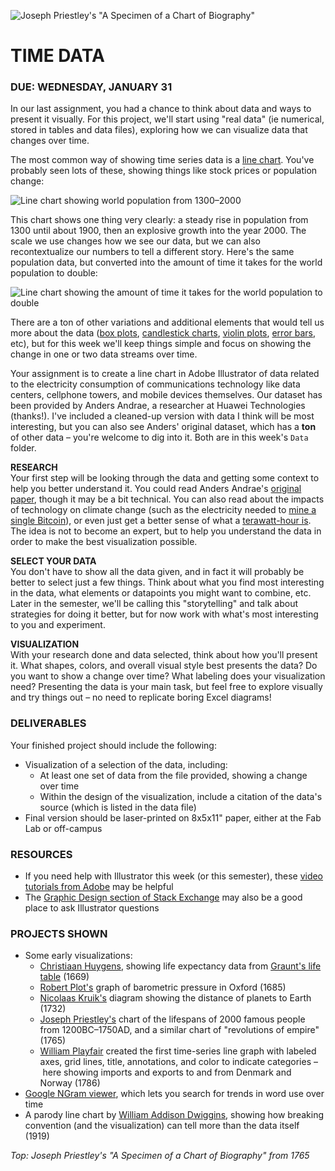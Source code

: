 ![Joseph Priestley's "A Specimen of a Chart of Biography"](https://raw.githubusercontent.com/jeffThompson/DataVisualization/master/Images/Week02_TimeData/AChartOfBiography_JosephPriestley_1765.jpg)

TIME DATA
====

### DUE: WEDNESDAY, JANUARY 31  

In our last assignment, you had a chance to think about data and ways to present it visually. For this project, we'll start using "real data" (ie numerical, stored in tables and data files), exploring how we can visualize data that changes over time. 

The most common way of showing time series data is a [line chart](https://en.wikipedia.org/wiki/Line_chart). You've probably seen lots of these, showing things like stock prices or population change:

![Line chart showing world population from 1300–2000](https://raw.githubusercontent.com/jeffThompson/DataVisualization/master/Images/Week02_TimeData/WorldPopulation_1300-2000.jpg)

This chart shows one thing very clearly: a steady rise in population from 1300 until about 1900, then an explosive growth into the year 2000. The scale we use changes how we see our data, but we can also recontextualize our numbers to tell a different story. Here's the same population data, but converted into the amount of time it takes for the world population to double:

![Line chart showing the amount of time it takes for the world population to double](https://raw.githubusercontent.com/jeffThompson/DataVisualization/master/Images/Week02_TimeData/WorldPopulationDoublingTime_1500-2100.jpg)

There are a ton of other variations and additional elements that would tell us more about the data ([box plots](https://en.wikipedia.org/wiki/Box_plot), [candlestick charts](https://en.wikipedia.org/wiki/Candlestick_chart), [violin plots](https://en.wikipedia.org/wiki/Violin_plot), [error bars](https://en.wikipedia.org/wiki/Error_bar), etc), but for this week we'll keep things simple and focus on showing the change in one or two data streams over time.

Your assignment is to create a line chart in Adobe Illustrator of data related to the electricity consumption of communications technology like data centers, cellphone towers, and mobile devices themselves. Our dataset has been provided by Anders Andrae, a researcher at Huawei Technologies (thanks!). I've included a cleaned-up version with data I think will be most interesting, but you can also see Anders' original dataset, which has a **ton** of other data – you're welcome to dig into it. Both are in this week's `Data` folder.

**RESEARCH**  
Your first step will be looking through the data and getting some context to help you better understand it. You could read Anders Andrae's [original paper](http://www.mdpi.com/2078-1547/6/1/117), though it may be a bit technical. You can also read about the impacts of technology on climate change (such as the electricity needed to [mine a single Bitcoin](https://www.theguardian.com/technology/2017/nov/27/bitcoin-mining-consumes-electricity-ireland)), or even just get a better sense of what a [terawatt-hour is](https://en.wikipedia.org/wiki/Kilowatt_hour). The idea is not to become an expert, but to help you understand the data in order to make the best visualization possible.

**SELECT YOUR DATA**  
You don't have to show all the data given, and in fact it will probably be better to select just a few things. Think about what you find most interesting in the data, what elements or datapoints you might want to combine, etc. Later in the semester, we'll be calling this "storytelling" and talk about strategies for doing it better, but for now work with what's most interesting to you and experiment.

**VISUALIZATION**  
With your research done and data selected, think about how you'll present it. What shapes, colors, and overall visual style best presents the data? Do you want to show a change over time? What labeling does your visualization need? Presenting the data is your main task, but feel free to explore visually and try things out – no need to replicate boring Excel diagrams!

### DELIVERABLES  
Your finished project should include the following:

* Visualization of a selection of the data, including:  
  * At least one set of data from the file provided, showing a change over time  
  * Within the design of the visualization, include a citation of the data's source (which is listed in the data file)  
* Final version should be laser-printed on 8x5x11" paper, either at the Fab Lab or off-campus  

### RESOURCES  

* If you need help with Illustrator this week (or this semester), these [video tutorials from Adobe](https://helpx.adobe.com/illustrator/tutorials.html) may be helpful  
* The [Graphic Design section of Stack Exchange](https://graphicdesign.stackexchange.com/) may also be a good place to ask Illustrator questions    

### PROJECTS SHOWN  

* Some early visualizations:
  * [Christiaan Huygens](https://en.wikipedia.org/wiki/Christiaan_Huygens), showing life expectancy data from [Graunt's life table](https://en.wikipedia.org/wiki/Life_table) (1669)  
  * [Robert Plot's](https://en.wikipedia.org/wiki/Robert_Plot) graph of barometric pressure in Oxford (1685)  
  * [Nicolaas Kruik's](https://en.wikipedia.org/wiki/Nicolaas_Kruik) diagram showing the distance of planets to Earth (1732)  
  * [Joseph Priestley's](https://en.wikipedia.org/wiki/Joseph_Priestley) chart of the lifespans of 2000 famous people from 1200BC–1750AD, and a similar chart of "revolutions of empire" (1765)
  * [William Playfair](https://en.wikipedia.org/wiki/William_Playfair) created the first time-series line graph with labeled axes, grid lines, title, annotations, and color to indicate categories – here showing imports and exports to and from Denmark and Norway (1786)  
* [Google NGram viewer](https://books.google.com/ngrams), which lets you search for trends in word use over time  
* A parody line chart by [William Addison Dwiggins](https://en.wikipedia.org/wiki/William_Addison_Dwiggins), showing how breaking convention (and the visualization) can tell more than the data itself (1919)  

*Top: Joseph Priestley's "A Specimen of a Chart of Biography" from 1765*

